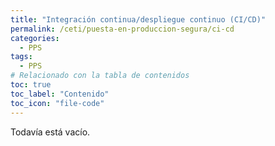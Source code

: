 ```yaml
---
title: "Integración continua/despliegue continuo (CI/CD)"
permalink: /ceti/puesta-en-produccion-segura/ci-cd
categories:
  - PPS
tags:
  - PPS
# Relacionado con la tabla de contenidos
toc: true
toc_label: "Contenido"
toc_icon: "file-code"
---
```


Todavía está vacío.
